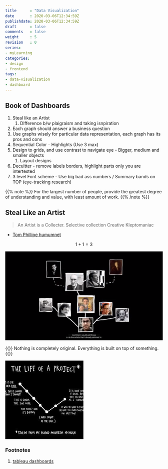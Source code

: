 ```yaml
---
title      : "Data Visualization"
date       : 2020-03-06T12:34:59Z
publishdate: 2020-03-06T12:34:59Z
draft      : false
comments   : false
weight     : 5
revision   : 0
series:
- myLearning
categories:
- design
- frontend
tags:
- data-visualization
- dashboard
---
```



## Book of Dashboards

1. Steal like an Artist
   1. DIfference b/w  plaigraism and taking isnpiration
2. Each graph should answer a business question
3. Use graphs wisely for particular data representation, each graph has its pros and cons
4. Sequential Color - Highlights (Use 3 max)
5. Design to grids, and use contrast to navigate eye - Bigger, medium and smaller objects
   1. Layout designs
6. Decultter - remove labels borders, highlight parts only you are intertested
7. 3 level Font scheme - Use big bad ass numbers / Summary bands on TOP (eye-tracking research)

{{% note %}}
For the largest number of people, provide the greatest degree of understanding and value,
with least amount of work.
{{% /note %}}

## Steal Like an Artist

> An Artist is a Collecter. Selective collection
> Creative Kleptomaniac

* [Tom Phillipe humumnet](http://www.tomphillips.co.uk/)

$$ { 1 + 1 = 3 } $$

![CReatiive Tree of people who admore the work](creative-tree.png)

{{<quote>}}
Nothing is completely original. Everything is built on top of something.
{{</quote>}}

![](lifespan-of-a-project.jpg)

### Footnotes

1. [tableau dashboards  ](https://help.tableau.com/current/pro/desktop/en-us/dashboards.htm)